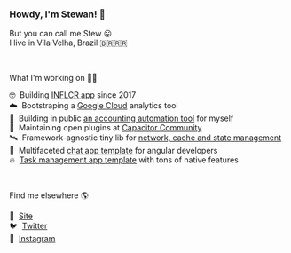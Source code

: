 ### Howdy, I'm Stewan! 👋

But you can call me Stew 😛 <br />
I live in Vila Velha, Brazil 🇧🇷🇷🇷

&nbsp;

What I'm working on 👨‍💻

🤓 &nbsp;Building [INFLCR app](https://inflcr.com) since 2017   <br />
☁️ &nbsp;Bootstraping a [Google Cloud](https://cloudpulso.com) analytics tool  <br />
💸 &nbsp;Building in public [an accounting automation tool](https://twitter.com/stewones/status/1463901635978084355) for myself  <br />
📱 &nbsp;Maintaining open plugins at [Capacitor Community](https://github.com/capacitor-community) <br />
🛰️ &nbsp;Framework-agnostic tiny lib for [network, cache and state management](https://flew.dev) <br />
💬 &nbsp;Multifaceted [chat app template](https://chatness.app) for angular developers <br />
🔥 &nbsp;[Task management app template](https://firetask.io) with tons of native features <br />

&nbsp;

Find me elsewhere 🌎

🚀 &nbsp;[Site](https://stewan.io)<br />
🐦 &nbsp;[Twitter](https://twitter.com/stewones)<br />
📸 &nbsp;[Instagram](https://www.instagram.com/stewansilva)
